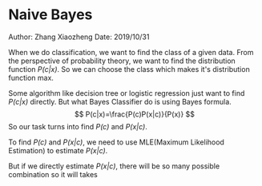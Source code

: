 # Naive Bayes

Author: Zhang Xiaozheng Date: 2019/10/31

When we do classification, we want to find the class of a given data. From the perspective of probability theory, we want to find the distribution function *P(c|x)*. So we can choose the class which makes it's distribution function max. 

Some algorithm like decision tree or logistic regression just want to find *P(c|x)* directly. But what Bayes Classifier do is using Bayes formula.
$$
P(c|x)=\frac{P(c)P(x|c)}{P(x)}
$$
So our task turns into find *P(c)* and *P(x|c)*.

To find *P(c)* and *P(x|c)*, we need to use MLE(Maximum Likelihood Estimation) to estimate *P(x|c)*. 

But if we directly estimate *P(x|c)*, there will be so many possible combination so it will takes 

